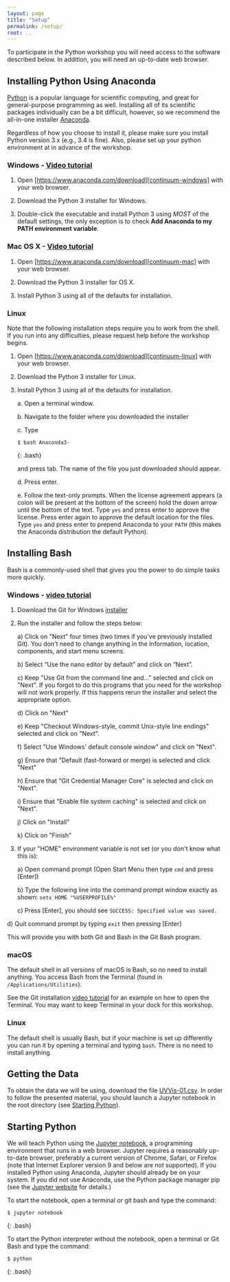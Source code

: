 ```yaml
---
layout: page
title: "Setup"
permalink: /setup/
root: ..
---
```


To participate in the Python workshop you will need access to the software described below.
In addition, you will need an up-to-date web browser.

## Installing Python Using Anaconda

[Python][python] is a popular language for scientific computing, and great for
general-purpose programming as well. Installing all of its scientific packages
individually can be a bit difficult, however, so we recommend the all-in-one
installer [Anaconda][anaconda].

Regardless of how you choose to install it, please make sure you install Python
version 3.x (e.g., 3.4 is fine). Also, please set up your python environment at 
in advance of the workshop.  

### Windows - [Video tutorial][video-windows]

1. Open [https://www.anaconda.com/download][continuum-windows]
   with your web browser.

2. Download the Python 3 installer for Windows.

3. Double-click the executable and install Python 3 using _MOST_ of the
   default settings, the only exception is to check **Add Anaconda to my PATH environment variable**.

### Mac OS X - [Video tutorial][video-mac]

1. Open [https://www.anaconda.com/download][continuum-mac]
   with your web browser.

2. Download the Python 3 installer for OS X.

3. Install Python 3 using all of the defaults for installation.

### Linux

Note that the following installation steps require you to work from the shell. 
If you run into any difficulties, please request help before the workshop begins.

1.  Open [https://www.anaconda.com/download][continuum-linux] with your web browser.

2.  Download the Python 3 installer for Linux.

3.  Install Python 3 using all of the defaults for installation.

    a.  Open a terminal window.

    b.  Navigate to the folder where you downloaded the installer

    c.  Type

    ~~~
    $ bash Anaconda3-
    ~~~
    {: .bash}

    and press tab.  The name of the file you just downloaded should appear.

    d.  Press enter.

    e.  Follow the text-only prompts.  When the license agreement appears (a colon
        will be present at the bottom of the screen) hold the down arrow until the 
        bottom of the text. Type `yes` and press enter to approve the license. Press 
        enter again to approve the default location for the files. Type `yes` and 
        press enter to prepend Anaconda to your `PATH` (this makes the Anaconda 
        distribution the default Python).
        
        
## Installing Bash

Bash is a commonly-used shell that gives you the power to do simple tasks more quickly.

### Windows - [video tutorial](https://www.youtube.com/watch?v=339AEqk9c-8)

1. Download the Git for Windows [installer](https://git-for-windows.github.io/)

2. Run the installer and follow the steps below:
    
    a) Click on "Next" four times (two times if you've previously
                installed Git).  You don't need to change anything
                in the Information, location, components, and start menu screens.
 
    b) Select “Use the nano editor by default” and click on “Next”.

    c) Keep "Use Git from the command line and..." selected and click on "Next".
                If you forgot to do this programs that you need for the workshop will not work properly.
                If this happens rerun the installer and select the appropriate option.
                
    d) Click on "Next"
    
    e) Keep "Checkout Windows-style, commit Unix-style line endings" selected and click on "Next".

    f) Select "Use Windows' default console window" and click on "Next".
    
    g) Ensure that "Default (fast-forward or merge) is selected and click "Next"

    h) Ensure that "Git Credential Manager Core" is selected and click on "Next".

    i) Ensure that "Enable file system caching" is selected and click on "Next". 
    
    j) Click on "Install"
    
    k) Click on "Finish"

3. If your "HOME" environment variable is not set (or you don't know what this is):

   a) Open command prompt (Open Start Menu then type <code>cmd</code> and press [Enter])

   b) Type the following line into the command prompt window exactly as shown:
     `setx HOME "%USERPROFILE%"`

   c) Press [Enter], you should see `SUCCESS: Specified value was saved.`
  
  d) Quit command prompt by typing `exit` then pressing [Enter]

This will provide you with both Git and Bash in the Git Bash program.


### macOS

 The default shell in all versions of macOS is Bash, so no
        need to install anything.  You access Bash from the Terminal
        (found in
        `/Applications/Utilities`).
       
See the Git installation <a href="https://www.youtube.com/watch?v=9LQhwETCdwY ">video tutorial</a>
        for an example on how to open the Terminal.
        You may want to keep
        Terminal in your dock for this workshop.

### Linux

The default shell is usually Bash, but if your
        machine is set up differently you can run it by opening a
        terminal and typing `bash`.  There is no need to
        install anything.


## Getting the Data

To obtain the data we will be using, download the file 
[UVVis-01.csv]({{page.root}}/data/UVVis-01.csv).
In order to follow the presented material, you should launch a Jupyter 
notebook in the root directory (see [Starting Python](#Starting-Python)).

## Starting Python

We will teach Python using the [Jupyter notebook][jupyter], a 
programming environment that runs in a web browser. Jupyter requires a reasonably 
up-to-date browser, preferably a current version of Chrome, Safari, or Firefox 
(note that Internet Explorer version 9 and below are *not* supported). If you 
installed Python using Anaconda, Jupyter should already be on your system. If 
you did not use Anaconda, use the Python package manager pip
(see the [Jupyter website][jupyter-install] for details.)

To start the notebook, open a terminal or git bash and type the command:

~~~
$ jupyter notebook
~~~
{: .bash}

To start the Python interpreter without the notebook, open a terminal 
or Git Bash and type the command:

~~~
$ python
~~~
{: .bash}

[anaconda]: https://www.anaconda.com/
[continuum-mac]: https://www.anaconda.com/download/#macos
[continuum-linux]: https://www.anaconda.com/download/#linux
[continuum-windows]: https://www.anaconda.com/download/#windows
[jupyter]: http://jupyter.org/
[jupyter-install]: http://jupyter.readthedocs.io/en/latest/install.html#optional-for-experienced-python-developers-installing-jupyter-with-pip
[python]: https://python.org
[video-mac]: https://www.youtube.com/watch?v=TcSAln46u9U
[video-windows]: https://www.youtube.com/watch?v=xxQ0mzZ8UvA




  
